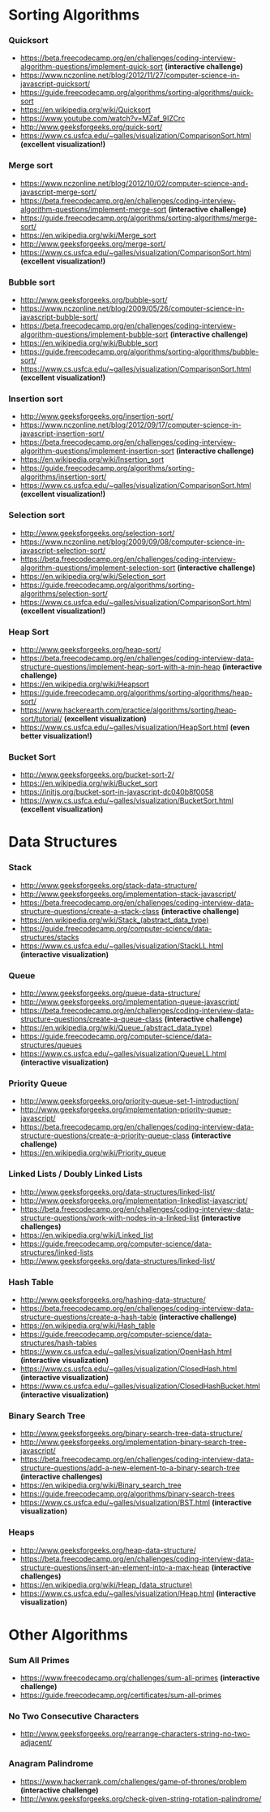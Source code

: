# Sorting Algorithms

### Quicksort
- https://beta.freecodecamp.org/en/challenges/coding-interview-algorithm-questions/implement-quick-sort __(interactive challenge)__
- https://www.nczonline.net/blog/2012/11/27/computer-science-in-javascript-quicksort/
- https://guide.freecodecamp.org/algorithms/sorting-algorithms/quick-sort
- https://en.wikipedia.org/wiki/Quicksort
- https://www.youtube.com/watch?v=MZaf_9IZCrc
- http://www.geeksforgeeks.org/quick-sort/
- https://www.cs.usfca.edu/~galles/visualization/ComparisonSort.html __(excellent visualization!)__

### Merge sort
- https://www.nczonline.net/blog/2012/10/02/computer-science-and-javascript-merge-sort/
- https://beta.freecodecamp.org/en/challenges/coding-interview-algorithm-questions/implement-merge-sort __(interactive challenge)__
- https://guide.freecodecamp.org/algorithms/sorting-algorithms/merge-sort/
- https://en.wikipedia.org/wiki/Merge_sort
- http://www.geeksforgeeks.org/merge-sort/
- https://www.cs.usfca.edu/~galles/visualization/ComparisonSort.html __(excellent visualization!)__

### Bubble sort
- http://www.geeksforgeeks.org/bubble-sort/
- https://www.nczonline.net/blog/2009/05/26/computer-science-in-javascript-bubble-sort/
- https://beta.freecodecamp.org/en/challenges/coding-interview-algorithm-questions/implement-bubble-sort __(interactive challenge)__
- https://en.wikipedia.org/wiki/Bubble_sort
- https://guide.freecodecamp.org/algorithms/sorting-algorithms/bubble-sort/
- https://www.cs.usfca.edu/~galles/visualization/ComparisonSort.html __(excellent visualization!)__

### Insertion sort
- http://www.geeksforgeeks.org/insertion-sort/
- https://www.nczonline.net/blog/2012/09/17/computer-science-in-javascript-insertion-sort/
- https://beta.freecodecamp.org/en/challenges/coding-interview-algorithm-questions/implement-insertion-sort __(interactive challenge)__
- https://en.wikipedia.org/wiki/Insertion_sort
- https://guide.freecodecamp.org/algorithms/sorting-algorithms/insertion-sort/
- https://www.cs.usfca.edu/~galles/visualization/ComparisonSort.html __(excellent visualization!)__

### Selection sort
- http://www.geeksforgeeks.org/selection-sort/
- https://www.nczonline.net/blog/2009/09/08/computer-science-in-javascript-selection-sort/
- https://beta.freecodecamp.org/en/challenges/coding-interview-algorithm-questions/implement-selection-sort __(interactive challenge)__
- https://en.wikipedia.org/wiki/Selection_sort
- https://guide.freecodecamp.org/algorithms/sorting-algorithms/selection-sort/
- https://www.cs.usfca.edu/~galles/visualization/ComparisonSort.html __(excellent visualization!)__

### Heap Sort
- http://www.geeksforgeeks.org/heap-sort/
- https://beta.freecodecamp.org/en/challenges/coding-interview-data-structure-questions/implement-heap-sort-with-a-min-heap __(interactive challenge)__
- https://en.wikipedia.org/wiki/Heapsort
- https://guide.freecodecamp.org/algorithms/sorting-algorithms/heap-sort/
- https://www.hackerearth.com/practice/algorithms/sorting/heap-sort/tutorial/ __(excellent visualization)__
- https://www.cs.usfca.edu/~galles/visualization/HeapSort.html __(even better visualization!)__

### Bucket Sort
- http://www.geeksforgeeks.org/bucket-sort-2/
- https://en.wikipedia.org/wiki/Bucket_sort
- https://initjs.org/bucket-sort-in-javascript-dc040b8f0058
- https://www.cs.usfca.edu/~galles/visualization/BucketSort.html __(excellent visualization)__

# Data Structures

### Stack
- http://www.geeksforgeeks.org/stack-data-structure/
- http://www.geeksforgeeks.org/implementation-stack-javascript/
- https://beta.freecodecamp.org/en/challenges/coding-interview-data-structure-questions/create-a-stack-class __(interactive challenge)__
- https://en.wikipedia.org/wiki/Stack_(abstract_data_type)
- https://guide.freecodecamp.org/computer-science/data-structures/stacks
- https://www.cs.usfca.edu/~galles/visualization/StackLL.html __(interactive visualization)__

### Queue
- http://www.geeksforgeeks.org/queue-data-structure/
- http://www.geeksforgeeks.org/implementation-queue-javascript/
- https://beta.freecodecamp.org/en/challenges/coding-interview-data-structure-questions/create-a-queue-class __(interactive challenge)__
- https://en.wikipedia.org/wiki/Queue_(abstract_data_type)
- https://guide.freecodecamp.org/computer-science/data-structures/queues
- https://www.cs.usfca.edu/~galles/visualization/QueueLL.html __(interactive visualization)__

### Priority Queue
- http://www.geeksforgeeks.org/priority-queue-set-1-introduction/
- http://www.geeksforgeeks.org/implementation-priority-queue-javascript/
- https://beta.freecodecamp.org/en/challenges/coding-interview-data-structure-questions/create-a-priority-queue-class __(interactive challenge)__
- https://en.wikipedia.org/wiki/Priority_queue

### Linked Lists / Doubly Linked Lists
- http://www.geeksforgeeks.org/data-structures/linked-list/
- http://www.geeksforgeeks.org/implementation-linkedlist-javascript/
- https://beta.freecodecamp.org/en/challenges/coding-interview-data-structure-questions/work-with-nodes-in-a-linked-list __(interactive challenges)__
- https://en.wikipedia.org/wiki/Linked_list
- https://guide.freecodecamp.org/computer-science/data-structures/linked-lists
- http://www.geeksforgeeks.org/data-structures/linked-list/

### Hash Table
- http://www.geeksforgeeks.org/hashing-data-structure/
- https://beta.freecodecamp.org/en/challenges/coding-interview-data-structure-questions/create-a-hash-table __(interactive challenge)__
- https://en.wikipedia.org/wiki/Hash_table
- https://guide.freecodecamp.org/computer-science/data-structures/hash-tables
- https://www.cs.usfca.edu/~galles/visualization/OpenHash.html __(interactive visualization)__
- https://www.cs.usfca.edu/~galles/visualization/ClosedHash.html __(interactive visualization)__
- https://www.cs.usfca.edu/~galles/visualization/ClosedHashBucket.html __(interactive visualization)__

### Binary Search Tree
- http://www.geeksforgeeks.org/binary-search-tree-data-structure/
- http://www.geeksforgeeks.org/implementation-binary-search-tree-javascript/
- https://beta.freecodecamp.org/en/challenges/coding-interview-data-structure-questions/add-a-new-element-to-a-binary-search-tree __(interactive challenges)__
- https://en.wikipedia.org/wiki/Binary_search_tree
- https://guide.freecodecamp.org/algorithms/binary-search-trees
- https://www.cs.usfca.edu/~galles/visualization/BST.html __(interactive visualization)__

### Heaps
- http://www.geeksforgeeks.org/heap-data-structure/
- https://beta.freecodecamp.org/en/challenges/coding-interview-data-structure-questions/insert-an-element-into-a-max-heap __(interactive challenges)__
- https://en.wikipedia.org/wiki/Heap_(data_structure)
- https://www.cs.usfca.edu/~galles/visualization/Heap.html __(interactive visualization)__

# Other Algorithms

### Sum All Primes
- https://www.freecodecamp.org/challenges/sum-all-primes __(interactive challenge)__
- https://guide.freecodecamp.org/certificates/sum-all-primes

### No Two Consecutive Characters
- http://www.geeksforgeeks.org/rearrange-characters-string-no-two-adjacent/

### Anagram Palindrome
- https://www.hackerrank.com/challenges/game-of-thrones/problem __(interactive challenge)__
- http://www.geeksforgeeks.org/check-given-string-rotation-palindrome/
